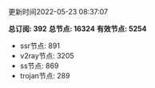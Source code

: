更新时间2022-05-23 08:37:07

**总订阅: 392**
**总节点: 16324**
**有效节点: 5254**
- ssr节点: 891
- v2ray节点: 3205
- ss节点: 869
- trojan节点: 289
